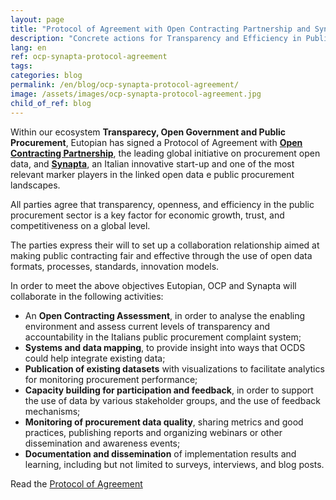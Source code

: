 ```yaml
---
layout: page
title: "Protocol of Agreement with Open Contracting Partnership and Synapta"
description: "Concrete actions for Transparency and Efficiency in Public Procurement"
lang: en
ref: ocp-synapta-protocol-agreement
tags:
categories: blog
permalink: /en/blog/ocp-synapta-protocol-agreement/
image: /assets/images/ocp-synapta-protocol-agreement.jpg
child_of_ref: blog
---
```


Within our ecosystem **Transparecy, Open Government and Public Procurement**,
Eutopian has signed a Protocol of Agreement with [**Open Contracting
Partnership**](https://www.open-contracting.org/), the leading global
initiative on procurement open data, and [**Synapta**](https://synapta.it/), an
Italian innovative start-up and one of the most relevant marker players in the
linked open data e public procurement landscapes.

All parties agree that transparency, openness, and efficiency in the public
procurement sector is a key factor for economic growth, trust, and
competitiveness on a global level.

The parties express their will to set up a collaboration relationship aimed at making
public contracting fair and effective through the use of open data formats, processes,
standards, innovation models.

In order to meet the above objectives Eutopian, OCP and Synapta will collaborate in
the following activities:

- An **Open Contracting Assessment**, in order to analyse the enabling environment and assess current levels of transparency and accountability in the Italians public procurement complaint system;
- **Systems and data mapping**, to provide insight into ways that OCDS could help integrate existing data;
- **Publication of existing datasets** with visualizations to facilitate analytics for monitoring procurement performance;
- **Capacity building for participation and feedback**, in order to support the use of data by various stakeholder groups, and the use of feedback mechanisms;
- **Monitoring of procurement data quality**, sharing metrics and good practices, publishing reports and organizing webinars or other dissemination and awareness events;
- **Documentation and dissemination** of implementation results and learning, including but not limited to surveys, interviews, and blog posts.

Read the [Protocol of Agreement](/assets/docs/Eutopian_OCP_Synapta_Protocol_of_Agreement.pdf)

